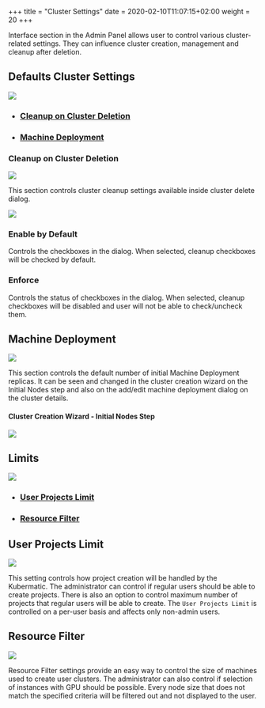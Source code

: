 +++
title = "Cluster Settings"
date = 2020-02-10T11:07:15+02:00
weight = 20
+++


Interface section in the Admin Panel allows user to control various cluster-related settings. They
can influence cluster creation, management and cleanup after deletion.

## Defaults Cluster Settings
![](/img/kubermatic/main/ui/defaults_cluster_settings.png?height=500px&classes=shadow,border)

- ### [Cleanup on Cluster Deletion](#cleanup-on-cluster-deletion)

- ### [Machine Deployment](#machine-deployment)

### Cleanup on Cluster Deletion

![](/img/kubermatic/main/ui/cleanup_on_cluster_deletion.png?classes=shadow,border)

This section controls cluster cleanup settings available inside cluster delete dialog.

![](/img/kubermatic/main/ui/delete_cluster_dialog.png?height=200px&classes=shadow,border)

### Enable by Default

Controls the checkboxes in the dialog. When selected, cleanup checkboxes will be checked by default.

### Enforce

Controls the status of checkboxes in the dialog. When selected, cleanup checkboxes will be disabled and user will not
be able to check/uncheck them.

## Machine Deployment

![](/img/kubermatic/main/ui/machine_deployment.png?classes=shadow,border)

This section controls the default number of initial Machine Deployment replicas. It can be seen and changed
in the cluster creation wizard on the Initial Nodes step and also on the add/edit machine deployment dialog on
the cluster details.

#### Cluster Creation Wizard - Initial Nodes Step

![](/img/kubermatic/main/ui/wizard_initial_nodes_step.png?height=300px&classes=shadow,border)


## Limits

![](/img/kubermatic/main/ui/interface_limits.png?height=250px&classes=shadow,border)
- ### [User Projects Limit](#user-projects-limit)

- ### [Resource Filter](#resource-filter)


## User Projects Limit

![](/img/kubermatic/main/ui/user_projects_limit.png?classes=shadow,border)

This setting controls how project creation will be handled by the Kubermatic. The administrator can control
if regular users should be able to create projects. There is also an option to control maximum number of projects
that regular users will be able to create. The `User Projects Limit` is controlled on a per-user basis and affects
only non-admin users.

## Resource Filter

![](/img/kubermatic/main/ui/resource_filter.png?classes=shadow,border)

Resource Filter settings provide an easy way to control the size of machines used to create user clusters. The administrator
can also control if selection of instances with GPU should be possible. Every node size that does not match the
specified criteria will be filtered out and not displayed to the user.
